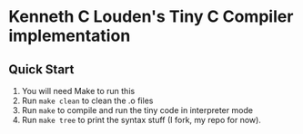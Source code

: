 # Kenneth C Louden's Tiny C Compiler implementation

## Quick Start
1. You will need Make to run this
2. Run  ```make clean``` to clean the .o files
3. Run ```make``` to compile and run the tiny code in interpreter mode
4. Run ```make tree``` to print the syntax stuff (I fork, my repo for now).
